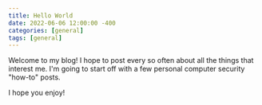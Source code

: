 ```yaml
---
title: Hello World
date: 2022-06-06 12:00:00 -400
categories: [general]
tags: [general]
---
```


Welcome to my blog! I hope to post every so often about all the things that interest me. I'm going to start off with a few personal computer security "how-to" posts.

I hope you enjoy!
